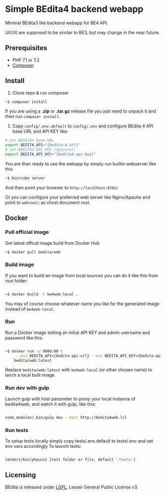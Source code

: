 # Simple BEdita4 backend webapp

Minimal BEdita3 like backend webapp for BE4 API.

UI/UX are supposed to be similar to BE3, but may change in the near future.

## Prerequisites

* PHP 7.1 or 7.2
* [Composer](https://getcomposer.org/doc/00-intro.md#installation-linux-unix-osx)

## Install

1. Clone repo & run composer

```bash
~$ composer install
```

If you are using a **.zip** or **.tar.gz** release file you just need to unpack it and then run ``composer install``.

1. Copy `config/.env.default` to `config/.env` and configure BEdita 4 API base URL and API KEY like:

```bash
# set BEDITA4 base URL
export BEDITA_API="{bedita-4-url}"
# set BEDITA4 API KEY (optional)
export BEDITA_API_KEY="{bedita4-api-key}"
```

You are then ready to use the webapp by simply run builtin webserver like this

```bash
~$ bin/cake server
```

And then point your browser to `http://localhost:8765/`

Or you can configure your preferred web server like Nginx/Apache and point to `webroot/` as vhost document root.

## Docker

### Pull official image

Get latest offical image build from Docker Hub

```bash
~$ docker pull bedita/web
 ```

### Build image

If you want to build an image from local sources you can do it like this from root folder:

```bash

~$ docker build -t be4web-local .

```

You may of course choose whatever name you like for the generated image instead of `be4web-local`.

### Run

Run a Docker image setting an initial API KEY and admin username and password like this:

```bash

~$ docker run -p 8080:80 \
     --env BEDITA_API={bedita-api-url} --env BEDITA_API_KEY={bedita-api-key} \
    bedita/web:latest

```

Replace `bedita/web:latest` with `be4web-local` (or other chosen name) to lanch a local built image.

### Run dev with gulp

Launch gulp with host parameter to proxy your local instance of bedita4web, and watch it with gulp, like this:

```bash

node_modules/.bin/gulp dev --host http://bedita4web.lcl

```

### Run tests

To setup tests locally simply copy tests/.env.default to tests/.env and set env vars accordingly
To launch tests:

```bash

vendors/bin/phpunit [test folder or file, default '/tests']

```

## Licensing

BEdita is released under [LGPL](/bedita/bedita/blob/master/LICENSE.LGPL), Lesser General Public License v3.
